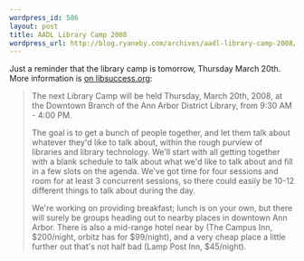 ```yaml
--- 
wordpress_id: 586
layout: post
title: AADL Library Camp 2008
wordpress_url: http://blog.ryaneby.com/archives/aadl-library-camp-2008/
---
```

Just a reminder that the library camp is tomorrow, Thursday March 20th. More information is <a href="http://libsuccess.org/index.php?title=Library_Camp">on libsuccess.org</a>:

<blockquote>The next Library Camp will be held Thursday, March 20th, 2008, at the Downtown Branch of the Ann Arbor District Library, from 9:30 AM - 4:00 PM.

The goal is to get a bunch of people together, and let them talk about whatever they'd like to talk about, within the rough purview of libraries and library technology. We'll start with all getting together with a blank schedule to talk about what we'd like to talk about and fill in a few slots on the agenda. We've got time for four sessions and room for at least 3 concurrent sessions, so there could easily be 10-12 different things to talk about during the day.

We're working on providing breakfast; lunch is on your own, but there will surely be groups heading out to nearby places in downtown Ann Arbor. There is also a mid-range hotel near by (The Campus Inn, $200/night, orbitz has for $99/night), and a very cheap place a little further out that's not half bad (Lamp Post Inn, $45/night). </blockquote>
